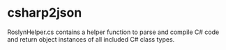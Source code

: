 # csharp2json

RoslynHelper.cs contains a helper function to parse and compile C# code and return object instances of all included C# class types.
